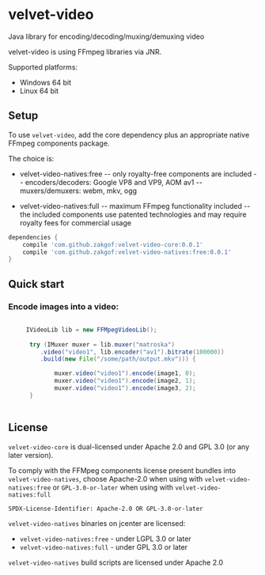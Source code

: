 # velvet-video
Java library for encoding/decoding/muxing/demuxing video

velvet-video is using FFmpeg libraries via JNR.

Supported platforms:    
 - Windows 64 bit
 - Linux 64 bit

## Setup

To use `velvet-video`, add the core dependency plus an appropriate native FFmpeg components package.

The choice is:

- velvet-video-natives:free
-- only royalty-free components are included
-- encoders/decoders: Google VP8 and VP9, AOM av1
-- muxers/demuxers: webm, mkv, ogg

- velvet-video-natives:full
-- maximum FFmpeg functionality included
-- the included components use patented technologies and may require royalty fees for commercial usage

````groovy
dependencies {
    compile 'com.github.zakgof:velvet-video-core:0.0.1'
    compile 'com.github.zakgof:velvet-video-natives:free:0.0.1'
}
````

## Quick start

### Encode images into a video:

````java

     IVideoLib lib = new FFMpegVideoLib();
        
      try (IMuxer muxer = lib.muxer("matroska")
         .video("video1", lib.encoder("av1").bitrate(100000))
         .build(new File("/some/path/output.mkv"))) {            

             muxer.video("video1").encode(image1, 0);
             muxer.video("video1").encode(image2, 1);
             muxer.video("video1").encode(image3, 2);
      }
      

````

## License

`velvet-video-core` is dual-licensed under Apache 2.0 and GPL 3.0 (or any later version).

To comply with the FFMpeg components license present bundles into `velvet-video-natives`, choose Apache-2.0 when using with `velvet-video-natives:free` or `GPL-3.0-or-later` when using with `velvet-video-natives:full`

`SPDX-License-Identifier: Apache-2.0 OR GPL-3.0-or-later`

`velvet-video-natives` binaries on jcenter are licensed:

- `velvet-video-natives:free` - under LGPL 3.0 or later
- `velvet-video-natives:full` - under GPL 3.0 or later

`velvet-video-natives` build scripts are licensed under Apache 2.0
